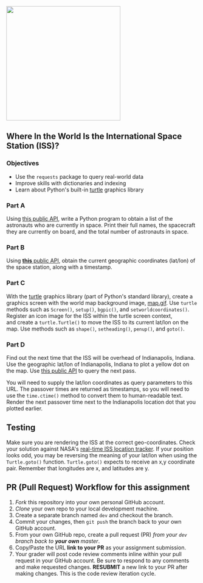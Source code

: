 <img align=left src="map.gif" width=300/><br clear=left>
## Where In the World Is the International Space Station (ISS)?

### Objectives
- Use the `requests` package to query real-world data
- Improve skills with dictionaries and indexing
- Learn about Python's built-in [turtle](https://docs.python.org/3.3/library/turtle.html?highlight=turtle) graphics library

### Part A
Using [this public API](http://api.open-notify.org/astros.json), write a Python program to obtain a list of the astronauts who are currently in space. Print their full names, the spacecraft they are currently on board, and the total number of astronauts in space.

### Part B
Using [**this** public API](http://api.open-notify.org/iss-now.json), obtain the current geographic coordinates (lat/lon) of the space station, along with a timestamp.

### Part C
With the [turtle](https://docs.python.org/3/library/turtle.html) graphics library (part of Python's standard library), create a graphics screen with the world map background image, [map.gif](./map.gif). Use `turtle` methods such as `Screen()`, `setup()`, `bgpic()`, and `setworldcoordinates()`. Register an icon image for the ISS within the turtle screen context, and create a `turtle.Turtle()` to move the ISS to its current lat/lon on the map. Use methods such as `shape()`, `setheading()`, `penup()`, and `goto()`.

### Part D
Find out the next time that the ISS will be overhead of Indianapolis, Indiana. Use the geographic lat/lon of Indianapolis, Indiana to plot a yellow dot on the map. Use [this public API](http://api.open-notify.org/iss-pass.json) to query the next pass.

You will need to supply the lat/lon coordinates as query parameters to this URL. The passover times are returned as timestamps, so you will need to use the `time.ctime()` method to convert them to human-readable text. Render the next passover time next to the Indianapolis location dot that you plotted earlier.

## Testing
Make sure you are rendering the ISS at the correct geo-coordinates.  Check your solution against NASA's [real-time ISS location tracker](https://spotthestation.nasa.gov/tracking_map.cfm).  If your position looks odd, you may be reversing the meaning of your lat/lon when using the `Turtle.goto()` function.  `Turtle.goto()` expects to receive an x,y coordinate pair.  Remember that longitudes are x, and latitudes are y.







## PR (Pull Request) Workflow for this assignment
1. *Fork* this repository into your own personal GitHub account.
2. *Clone* your own repo to your local development machine.
3. Create a separate branch named `dev` and checkout the branch.
5. Commit your changes, then `git push` the branch back to your own GitHub account.
5. From your own GitHub repo, create a pull request (PR) *from your `dev` branch back to **your own** master*.
6. Copy/Paste the URL **link to your PR** as your assignment submission.
7. Your grader will post code review comments inline within your pull request in your GitHub account. Be sure to respond to any comments and make requested changes. **RESUBMIT** a new link to your PR after making changes. This is the code review iteration cycle.
